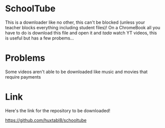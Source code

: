 # SchoolTube
This is a downloader like no other, this can't be blocked (unless your teacher blocks everything including student files)! On a ChromeBook all you have to do is download this file and open it and *tada* watch YT videos, this is useful but has a few probems...

# Problems
Some videos aren't able to be downloaded like music and movies that require payments
# Link
Here's the link for the repository to be downloaded!

https://github.com/huxtabl8/schooltube
